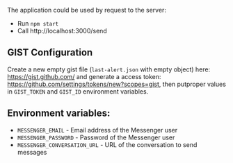 The application could be used by request to the server:

- Run `npm start`
- Call http://localhost:3000/send

## GIST Configuration

Create a new empty gist file (`last-alert.json` with empty object) here: https://gist.github.com/ and generate a access token: https://github.com/settings/tokens/new?scopes=gist, then putproper values in `GIST_TOKEN` and `GIST_ID` environment variables.

## Environment variables:

- `MESSENGER_EMAIL` - Email address of the Messenger user
- `MESSENGER_PASSWORD` - Password of the Messenger user
- `MESSENGER_CONVERSATION_URL` - URL of the conversation to send messages
